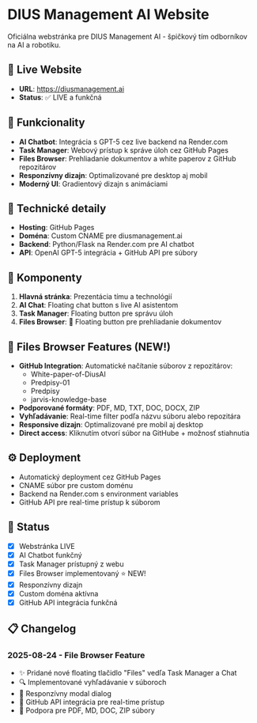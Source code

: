 # DIUS Management AI Website

Oficiálna webstránka pre DIUS Management AI - špičkový tím odborníkov na AI a robotiku.

## 🚀 Live Website
- **URL**: https://diusmanagement.ai
- **Status**: ✅ LIVE a funkčná

## 🧠 Funkcionality
- **AI Chatbot**: Integrácia s GPT-5 cez live backend na Render.com
- **Task Manager**: Webový prístup k správe úloh cez GitHub Pages
- **Files Browser**: Prehliadanie dokumentov a white paperov z GitHub repozitárov
- **Responzívny dizajn**: Optimalizované pre desktop aj mobil
- **Moderný UI**: Gradientový dizajn s animáciami

## 🔧 Technické detaily
- **Hosting**: GitHub Pages
- **Doména**: Custom CNAME pre diusmanagement.ai
- **Backend**: Python/Flask na Render.com pre AI chatbot
- **API**: OpenAI GPT-5 integrácia + GitHub API pre súbory

## 📱 Komponenty
1. **Hlavná stránka**: Prezentácia tímu a technológií
2. **AI Chat**: Floating chat button s live AI asistentom
3. **Task Manager**: Floating button pre správu úloh
4. **Files Browser**: 📁 Floating button pre prehliadanie dokumentov

## 📁 Files Browser Features (NEW!)
- **GitHub Integration**: Automatické načítanie súborov z repozitárov:
  - White-paper-of-DiusAI
  - Predpisy-01
  - Predpisy
  - jarvis-knowledge-base
- **Podporované formáty**: PDF, MD, TXT, DOC, DOCX, ZIP
- **Vyhľadávanie**: Real-time filter podľa názvu súboru alebo repozitára
- **Responsive dizajn**: Optimalizované pre mobil aj desktop
- **Direct access**: Kliknutím otvorí súbor na GitHube + možnosť stiahnutia

## ⚙️ Deployment
- Automatický deployment cez GitHub Pages
- CNAME súbor pre custom doménu
- Backend na Render.com s environment variables
- GitHub API pre real-time prístup k súborom

## 🎯 Status
- [x] Webstránka LIVE
- [x] AI Chatbot funkčný
- [x] Task Manager prístupný z webu
- [x] Files Browser implementovaný ⭐ NEW!
- [x] Responzívny dizajn
- [x] Custom doména aktívna
- [x] GitHub API integrácia funkčná

## 📋 Changelog
### 2025-08-24 - File Browser Feature
- ✨ Pridané nové floating tlačidlo "Files" vedľa Task Manager a Chat
- 🔍 Implementované vyhľadávanie v súboroch
- 📱 Responzívny modal dialog
- 🔗 GitHub API integrácia pre real-time prístup
- 📄 Podpora pre PDF, MD, DOC, ZIP súbory